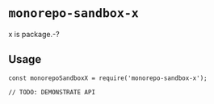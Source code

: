 # `monorepo-sandbox-x`

x is package.-?

## Usage

```
const monorepoSandboxX = require('monorepo-sandbox-x');

// TODO: DEMONSTRATE API
```
